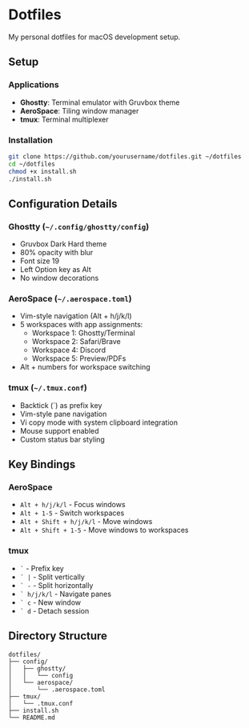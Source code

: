 # Dotfiles

My personal dotfiles for macOS development setup.

## Setup

### Applications
- **Ghostty**: Terminal emulator with Gruvbox theme
- **AeroSpace**: Tiling window manager
- **tmux**: Terminal multiplexer

### Installation

```bash
git clone https://github.com/yourusername/dotfiles.git ~/dotfiles
cd ~/dotfiles
chmod +x install.sh
./install.sh
```

## Configuration Details

### Ghostty (`~/.config/ghostty/config`)
- Gruvbox Dark Hard theme
- 80% opacity with blur
- Font size 19
- Left Option key as Alt
- No window decorations

### AeroSpace (`~/.aerospace.toml`)
- Vim-style navigation (Alt + h/j/k/l)
- 5 workspaces with app assignments:
  - Workspace 1: Ghostty/Terminal
  - Workspace 2: Safari/Brave
  - Workspace 4: Discord
  - Workspace 5: Preview/PDFs
- Alt + numbers for workspace switching

### tmux (`~/.tmux.conf`)
- Backtick (`) as prefix key
- Vim-style pane navigation
- Vi copy mode with system clipboard integration
- Mouse support enabled
- Custom status bar styling

## Key Bindings

### AeroSpace
- `Alt + h/j/k/l` - Focus windows
- `Alt + 1-5` - Switch workspaces
- `Alt + Shift + h/j/k/l` - Move windows
- `Alt + Shift + 1-5` - Move windows to workspaces

### tmux
- `` ` `` - Prefix key
- `` ` | `` - Split vertically
- `` ` - `` - Split horizontally
- `` ` h/j/k/l `` - Navigate panes
- `` ` c `` - New window
- `` ` d `` - Detach session

## Directory Structure

```
dotfiles/
├── config/
│   ├── ghostty/
│   │   └── config
│   └── aerospace/
│       └── .aerospace.toml
├── tmux/
│   └── .tmux.conf
├── install.sh
└── README.md
```
